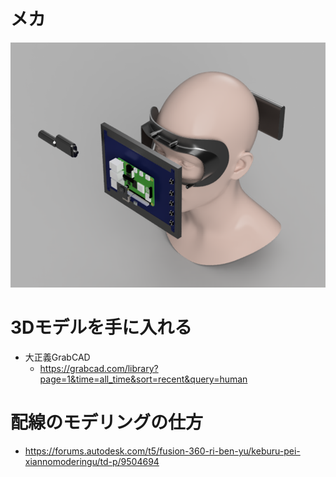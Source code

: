 # メカ
![](20230528185759.png)

# 3Dモデルを手に入れる
- 大正義GrabCAD
    - https://grabcad.com/library?page=1&time=all_time&sort=recent&query=human

# 配線のモデリングの仕方
- https://forums.autodesk.com/t5/fusion-360-ri-ben-yu/keburu-pei-xiannomoderingu/td-p/9504694
